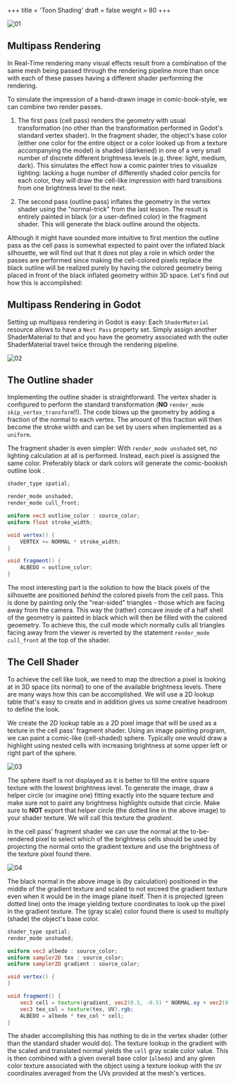 +++
title = 'Toon Shading'
draft = false
weight = 80
+++

![01](img/01_toonshader_result.png)

## Multipass Rendering

In Real-Time rendering many visual effects result from a combination of the same mesh being passed through the rendering pipeline more than once with each of these passes having a different shader performing the rendering. 

To simulate the impression of a hand-drawn image in comic-book-style, we can combine two render passes.


1. The first pass (cell pass) renders the geometry with usual transformation (no other than the transformation performed in Godot's standard vertex shader). In the fragment shader, the object's base color (either one color for the entire object or a color looked up from a texture accompanying the model) is shaded (darkened) in one of a very small number of discrete different brightness levels (e.g. three: light, medium, dark). This simulates the effect how a comic painter tries to visualize lighting: lacking a huge number of differently shaded color pencils for each color, they will draw the cell-like impression with hard transitions from one brightness level to the next.

2. The second pass (outline pass) inflates the geometry in the vertex shader using the "normal-trick" from the last lesson. The result is entirely painted in black (or a user-defined color) in the fragment shader. This will generate the black outline around the objects.

Although it might have sounded more intuitive to first mention the outline pass as the cell pass is somewhat expected to paint over the inflated black silhouette, we will find out that it does not play a role in which order the passes are performed since making the cell-colored pixels replace the black outline will be realized purely by having the colored geometry being placed in front of the black inflated geometry within 3D space. Let's find out how this is accomplished:


## Multipass Rendering in Godot

Setting up multipass rendering in Godot is easy: Each `ShaderMaterial` resource allows to have a `Next Pass` property set. Simply assign another ShaderMaterial to that and you have the geometry associated with the outer ShaderMaterial travel twice through the rendering pipeline.

![02](img/02_next_pass_property.png)

## The Outline shader

Implementing the outline shader is straightforward. The vertex shader is configured to perform the standard transformation (**NO** `render_mode skip_vertex_transform`!!). The code blows up the geometry by adding a fraction of the normal to each vertex. The amount of this fraction will then become the stroke width and can be set by users when implemented as a `uniform`.

The fragment shader is even simpler: With `render_mode unshaded` set, no lighting calculation at all is performed. Instead, each pixel is assigned the same color. Preferably black or dark colors will generate the comic-bookish outline look .

```glsl
shader_type spatial;

render_mode unshaded;
render_mode cull_front;

uniform vec3 outline_color : source_color;
uniform float stroke_width;

void vertex() {
	VERTEX += NORMAL * stroke_width;
}

void fragment() {
	ALBEDO = outline_color;
}
```

The most interesting part is the solution to how the black pixels of the silhouette are positioned _behind_ the colored pixels from the cell pass. This is done by painting only the "rear-sided" triangles - those which are facing away from the camera. This way the (rather) concave inside of a half shell of the geometry is painted in black which will then be filled with the colored geoemetry. To achieve this, the cull mode which normally culls all triangles facing away from the viewer is reverted by the statement `render_mode cull_front` at the top of the shader.

## The Cell Shader

To achieve the cell like look, we need to map the direction a pixel is looking at in 3D space (its normal) to one of the available brightness levels. There are many ways how this can be accomplished. We will use a 2D lookup table that's easy to create and in addition gives us some creative headroom to define the look.

We create the 2D lookup table as a 2D pixel image that will be used as a texture in the cell pass' fragment shader. Using an image painting program, we can paint a comic-like (cell-shaded) sphere. Typically one would draw a highlight using nested cells with increasing brightness at some upper left or right part of the sphere. 

![03](img/03_cell_gradient.png)

The sphere itself is not displayed as it is better to fill the entire square texture with the lowest brightness level. To generate the image, draw a helper circle (or imagine one) fitting exactly into the square texture and make sure not to paint any brightness highlights outside that circle. Make sure to **NOT** export that helper circle (the dotted line in the above image) to your shader texture. We will call this texture the _gradient_.

In the cell pass' fragment shader we can use the normal at the to-be-rendered pixel to select which of the brightness cells should be used by projecting the normal onto the gradient texture and use the brightness of the texture pixel found there.

![04](img/04_normal_projection.png)

The black normal in the above image is (by calculation) positioned in the middle of the gradient texture and scaled to not exceed the gradient texture even when it would be in the image plane itself. Then it is projected (green dotted line) onto the image yielding texture coordinates to look up the pixel in the gradient texture. The (gray scale) color found there is used to multiply (shade) the object's base color.


```glsl
shader_type spatial;
render_mode unshaded;

uniform vec3 albedo : source_color;
uniform sampler2D tex : source_color;
uniform sampler2D gradient : source_color;

void vertex() {
}

void fragment() {
	vec3 cell = texture(gradient, vec2(0.5, -0.5) * NORMAL.xy + vec2(0.5, 0.5)).rgb;
	vec3 tex_col = texture(tex, UV).rgb;
	ALBEDO = albedo * tex_col * cell;
}
```

The shader accomplishing this has nothing to do in the vertex shader (other than the standard shader would do). The texture lookup in the gradient with the scaled and translated normal yields the `cell` gray scale color value. This is then combined with a given overall base color (`albedo`) and any given color texture associated with the object using a texture lookup with the `UV` coordinates averaged from the UVs provided at the mesh's vertices.